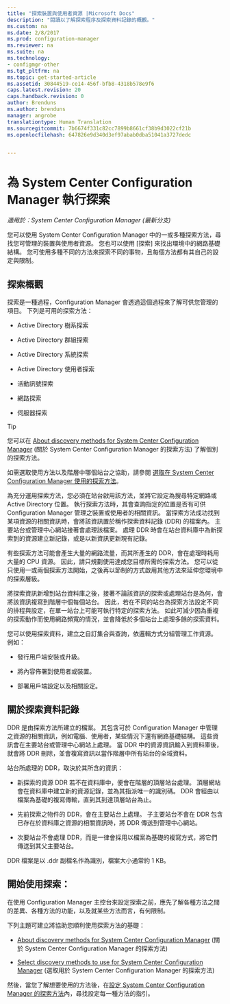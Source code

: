 ```yaml
---
title: "探索裝置與使用者資源 |Microsoft Docs"
description: "閱讀以了解探索程序及探索資料記錄的概觀。"
ms.custom: na
ms.date: 2/8/2017
ms.prod: configuration-manager
ms.reviewer: na
ms.suite: na
ms.technology:
- configmgr-other
ms.tgt_pltfrm: na
ms.topic: get-started-article
ms.assetid: 30844519-ce14-456f-bfb8-4318b578e9f6
caps.latest.revision: 20
caps.handback.revision: 0
author: Brenduns
ms.author: brenduns
manager: angrobe
translationtype: Human Translation
ms.sourcegitcommit: 7b6674f331c82cc7899b8661cf38b9d3022cf21b
ms.openlocfilehash: 647826e9d340d3ef97abab0dba51041a3727dedc


---
```

# <a name="run-discovery-for-system-center-configuration-manager"></a>為 System Center Configuration Manager 執行探索

*適用於︰System Center Configuration Manager (最新分支)*

您可以使用 System Center Configuration Manager 中的一或多種探索方法，尋找您可管理的裝置與使用者資源。 您也可以使用 [探索] 來找出環境中的網路基礎結構。 您可使用多種不同的方法來探索不同的事物，且每個方法都有其自己的設定與限制。  

## <a name="overview-of-discovery"></a>探索概觀  
 探索是一種過程，Configuration Manager 會透過這個過程來了解可供您管理的項目。 下列是可用的探索方法：  

-   Active Directory 樹系探索  

-   Active Directory 群組探索  

-   Active Directory 系統探索  

-   Active Directory 使用者探索  

-   活動訊號探索  

-   網路探索  

-   伺服器探索  

> [!TIP]  
>  您可以在 [About discovery methods for System Center Configuration Manager](../../../../core/servers/deploy/configure/about-discovery-methods.md) (關於 System Center Configuration Manager 的探索方法) 了解個別的探索方法。  
>   
>  如需選取使用方法以及階層中哪個站台之協助，請參閱 [選取在 System Center Configuration Manager 使用的探索方法](../../../../core/servers/deploy/configure/select-discovery-methods-to-use.md)。  

 為充分運用探索方法，您必須在站台啟用該方法，並將它設定為搜尋特定網路或 Active Directory 位置。 執行探索方法時，其會查詢指定的位置是否有可供 Configuration Manager 管理之裝置或使用者的相關資訊。 當探索方法成功找到某項資源的相關資訊時，會將該資訊置於稱作探索資料記錄 (DDR) 的檔案內。 主要站台或管理中心網站接著會處理該檔案。 處理 DDR 時會在站台資料庫中為新探索到的資源建立新記錄，或是以新資訊更新現有記錄。  

 有些探索方法可能會產生大量的網路流量，而其所產生的 DDR，會在處理時耗用大量的 CPU 資源。 因此，請只規劃使用達成您目標所需的探索方法。 您可以從只使用一或兩個探索方法開始，之後再以節制的方式啟用其他方法來延伸您環境中的探索層級。  

 將探索資訊新增到站台資料庫之後，接著不論該資訊的探索或處理站台是為何，會將該資訊複寫到階層中個每個站台。 因此，若在不同的站台為探索方法設定不同的排程與設定，在單一站台上可能可執行特定的探索方法。 如此可減少因為重複的探索動作而使用網路頻寬的情況，並會降低於多個站台上處理多餘的探索資料。  

 您可以使用探索資料，建立之自訂集合與查詢，依邏輯方式分組管理工作資源。 例如：  

-   發行用戶端安裝或升級。  

-   將內容佈署到使用者或裝置。  

-   部署用戶端設定以及相關設定。

##  <a name="a-namebkmkddrsa-about-discovery-data-records"></a><a name="BKMK_DDRs"></a> 關於探索資料記錄  
 DDR 是由探索方法所建立的檔案。 其包含可於 Configuration Manager 中管理之資源的相關資訊，例如電腦、使用者，某些情況下還有網路基礎結構。 這些資訊會在主要站台或管理中心網站上處理。 當 DDR 中的資源資訊輸入到資料庫後，就會將 DDR 刪除，並會複寫資訊以當作階層中所有站台的全域資料。  

 站台所處理的 DDR，取決於其所含的資訊：  

-   新探索的資源 DDR 若不在資料庫中，便會在階層的頂層站台處理。 頂層網站會在資料庫中建立新的資源記錄，並為其指派唯一的識別碼。 DDR 會經由以檔案為基礎的複寫傳輸，直到其到達頂層站台為止。  

-   先前探索之物件的 DDR，會在主要站台上處理。 子主要站台不會在 DDR 包含已存在於資料庫之資源的相關資訊時，將 DDR 傳送到管理中心網站。  

-   次要站台不會處理 DDR，而是一律會採用以檔案為基礎的複寫方式，將它們傳送到其父主要站台。  

DDR 檔案是以 .ddr 副檔名作為識別，檔案大小通常約 1 KB。  

## <a name="get-started-with-discovery"></a>開始使用探索：  
 在使用 Configuration Manager 主控台來設定探索之前，應先了解各種方法之間的差異、各種方法的功能，以及就某些方法而言，有何限制。  

下列主題可建立將協助您順利使用探索方法的基礎：  

-   [About discovery methods for System Center Configuration Manager](../../../../core/servers/deploy/configure/about-discovery-methods.md) (關於 System Center Configuration Manager 的探索方法)  

-   [Select discovery methods to use for System Center Configuration Manager](../../../../core/servers/deploy/configure/select-discovery-methods-to-use.md) (選取用於 System Center Configuration Manager 的探索方法)  

然後，當您了解想要使用的方法後，在[設定 System Center Configuration Manager 的探索方法](../../../../core/servers/deploy/configure/configure-discovery-methods.md)內，尋找設定每一種方法的指引。  



<!--HONumber=Feb17_HO2-->


